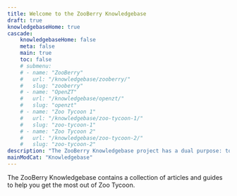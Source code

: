 ```yaml
---
title: Welcome to the ZooBerry Knowledgebase
draft: true
knowledgebaseHome: true
cascade:
    knowledgebaseHome: false
    meta: false
    main: true
    toc: false
    # submenu:
    # - name: "ZooBerry"
    #   url: "/knowledgebase/zooberry/"
    #   slug: "zooberry"
    # - name: "OpenZT" 
    #   url: "/knowledgebase/openzt/"
    #   slug: "openzt"
    # - name: "Zoo Tycoon 1"
    #   url: "/knowledgebase/zoo-tycoon-1/"
    #   slug: "zoo-tycoon-1"
    # - name: "Zoo Tycoon 2"
    #   url: "/knowledgebase/zoo-tycoon-2/"
    #   slug: "zoo-tycoon-2"
description: "The ZooBerry Knowledgebase project has a dual purpose: to archive old tutorials at risk of being lost but also to provide original tutorials and guides for the Zoo Tycoon community whenever possible. This section is of course a work in progress and will be updated as new content is added."
mainModCat: "Knowledgebase"
---
```


The ZooBerry Knowledgebase contains a collection of articles and guides to help you get the most out of Zoo Tycoon.
